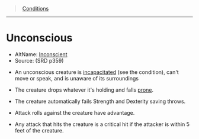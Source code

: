 ﻿---
!GenericItem
Id: conditions_vo.md#unconscious
ParentLink: conditions_vo.md#conditions
Name: Unconscious
ParentName: Conditions
NameLevel: 1
AltName: '[Inconscient](hd_conditions_inconscient.md)'
Source: (SRD p359)
Attributes:
  Name: Unconscious
  Markdown: >+
    # <!--Name-->Unconscious<!--/Name-->


    - AltName: <!--AltName-->[Inconscient](hd_conditions_inconscient.md)<!--/AltName-->

    - Source: <!--Source-->(SRD p359)<!--/Source-->


    * An unconscious creature is [incapacitated](srd_conditions_incapacitated.md) (see the condition), can't move or speak, and is unaware of its surroundings


    * The creature drops whatever it's holding and falls [prone](srd_conditions_prone.md).


    * The creature automatically fails Strength and Dexterity saving throws.


    * Attack rolls against the creature have advantage.


    * Any attack that hits the creature is a critical hit if the attacker is within 5 feet of the creature.

  AltName: '[Inconscient](hd_conditions_inconscient.md)'
  Source: (SRD p359)
AttributesDictionary: >+
  Name: Unconscious

  Markdown: >+

    # <!--Name-->Unconscious<!--/Name-->





    - AltName: <!--AltName-->[Inconscient](hd_conditions_inconscient.md)<!--/AltName-->



    - Source: <!--Source-->(SRD p359)<!--/Source-->





    * An unconscious creature is [incapacitated](srd_conditions_incapacitated.md) (see the condition), can't move or speak, and is unaware of its surroundings





    * The creature drops whatever it's holding and falls [prone](srd_conditions_prone.md).





    * The creature automatically fails Strength and Dexterity saving throws.





    * Attack rolls against the creature have advantage.





    * Any attack that hits the creature is a critical hit if the attacker is within 5 feet of the creature.



  AltName: '[Inconscient](hd_conditions_inconscient.md)'

  Source: (SRD p359)

---
> [Conditions](srd_conditions.md)

---

# Unconscious

- AltName: [Inconscient](hd_conditions_inconscient.md)
- Source: (SRD p359)

* An unconscious creature is [incapacitated](srd_conditions_incapacitated.md) (see the condition), can't move or speak, and is unaware of its surroundings

* The creature drops whatever it's holding and falls [prone](srd_conditions_prone.md).

* The creature automatically fails Strength and Dexterity saving throws.

* Attack rolls against the creature have advantage.

* Any attack that hits the creature is a critical hit if the attacker is within 5 feet of the creature.

